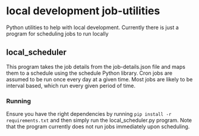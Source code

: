 # local development job-utilities

Python utilities to help with local development. Currently there is just a program for scheduling jobs to run locally

## local_scheduler

This program takes the job details from the job-details.json file and maps them to a schedule using the schedule Python library.
Cron jobs are assumed to be run once every day at a given time. Most jobs are likely to be interval based, which run every given period of time.

### Running

Ensure you have the right dependencies by running `pip install -r requirements.txt` and then simply run the local_scheduler.py program.
Note that the program currently does not run jobs immediately upon scheduling.
